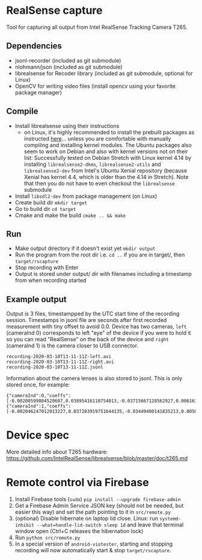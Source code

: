 # RealSense capture

Tool for capturing all output from Intel RealSense Tracking Camera T265.

## Dependencies

* jsonl-recorder (included as git submodule)
* nlohmann/json (included as git submodule)
* librealsense for Recoder library (included as git submodule, optional for Linux)
* OpenCV for writing video files (install opencv using your favorite package manager)

## Compile

* Install librealsense using their instructions
  - on Linux, it's highly recommended to install the prebuilt packages as instructed [here](https://github.com/IntelRealSense/librealsense/blob/master/doc/distribution_linux.md)... unless you are comfortable with manually compiling and installing kernel modules.
   The Ubuntu packages also seem to work on Debian and also with kernel versions not on their list: Successfully tested on Debian Stretch with Linux kernel 4.14 by installing `librealsense2-dkms`, `librealsense2-utils` and `librealsense2-dev` from Intel's Ubuntu Xenial repository (because Xenial has kernel 4.4, which is older than the 4.14 in Stretch). Note that then you do not have to even checkout the `librealsense` submodule
* Install `libsdl2-dev` from package management (on Linux)
* Create build dir `mkdir target`
* Go to build dir `cd target`
* Cmake and make the build `cmake .. && make`

## Run

* Make output directory if it doesn't exist yet `mkdir output`
* Run the program from the root dir i.e. `cd ..` if you are in target/, then `target/rscapture`
* Stop recording with Enter
* Output is stored under output/ dir with filenames including a timestamp from when recording started

## Example output

Output is 3 files, timestampped by the UTC start time of the recording session. Timestamps in jsonl file are seconds after first recorded measurement with tiny offset to avoid 0.0. Device has two cameras, `left` (cameraInd 0) corresponds to left "eye" of the device if you were to hold it so you can read "RealSense" on the back of the device and `right` (cameraInd 1) is the camera closer to USB connector.

```
recording-2020-03-10T13-11-11Z-left.avi
recording-2020-03-10T13-11-11Z-right.avi
recording-2020-03-10T13-11-11Z.jsonl
```

Information about the camera lenses is also stored to jsonl. This is only stored once, for example:

```
{"cameraInd":0,"coeffs":[-0.00200599804520607,0.03895416110754013,-0.03715667128562927,0.0061612860299646854,0.0],"model":"RS2_DISTORTION_KANNALA_BRANDT4"}
{"cameraInd":1,"coeffs":[-0.002046247012913227,0.037283919751644135,-0.03449400141835213,0.005099817179143429,0.0],"model":"RS2_DISTORTION_KANNALA_BRANDT4"}
```

# Device spec

More detailed info about T265 hardware: https://github.com/IntelRealSense/librealsense/blob/master/doc/t265.md

# Remote control via Firebase

1. Install Firebase tools (`sudo`) `pip install --upgrade firebase-admin`
2. Get a Firebase Admin Service JSON key (should not be needed, but easier this way)
   and set the path pointing to it in `src/remote.py`
2. (optional) Disable hibernate on laptop lid close.
   Linux: run `systemd-inhibit --what=handle-lid-switch sleep 1d` and leave
   that terminal window open (Ctrl+C releases the hibernation lock)
3. Run `python src/remote.py`
4. In a special version of `android-viotester`, starting and stopping recording
   will now automatically start & stop `target/rscapture`.
